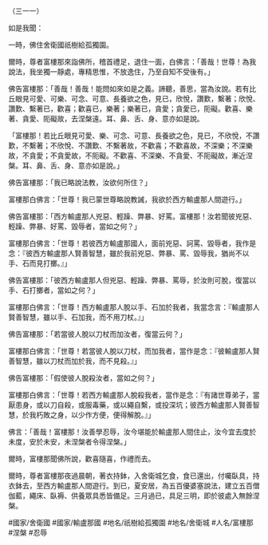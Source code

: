 （三一一）

如是我聞：

一時，佛住舍衛國祇樹給孤獨園。

爾時，尊者富樓那來詣佛所，稽首禮足，退住一面，白佛言：「善哉！世尊！為我說法，我坐獨一靜處，專精思惟，不放逸住，乃至自知不受後有。」

佛告富樓那：「善哉！善哉！能問如來如是之義。諦聽，善思，當為汝說。若有比丘眼見可愛、可樂、可念、可意、長養欲之色，見已，欣悅，讚歎，繫著；欣悅、讚歎、繫著已，歡喜；歡喜已，樂著；樂著已，貪愛；貪愛已，阨礙。歡喜、樂著、貪愛、阨礙故，去涅槃遠。耳、鼻、舌、身、意亦如是說。

「富樓那！若比丘眼見可愛、樂、可念、可意、長養欲之色，見已，不欣悅，不讚歎，不繫著；不欣悅、不讚歎、不繫著故，不歡喜；不歡喜故，不深樂；不深樂故，不貪愛；不貪愛故，不阨礙。不歡喜、不深樂、不貪愛、不阨礙故，漸近涅槃。耳、鼻、舌、身、意亦如是說。」

佛告富樓那：「我已略說法教，汝欲何所住？」

富樓那白佛言：「世尊！我已蒙世尊略說教誡，我欲於西方輸盧那人間遊行。」

佛告富樓那：「西方輸盧那人兇惡、輕躁、弊暴、好罵。富樓那！汝若聞彼兇惡、輕躁、弊暴、好罵、毀辱者，當如之何？」

富樓那白佛言：「世尊！若彼西方輸盧那國人，面前兇惡、訶罵、毀辱者，我作是念：『彼西方輸盧那人賢善智慧，雖於我前兇惡、弊暴、罵、毀辱我，猶尚不以手、石而見打擲。』」

佛告富樓那：「彼西方輸盧那人但兇惡、輕躁、弊暴、罵辱，於汝則可脫，復當以手、石打擲者，當如之何？」

富樓那白佛言：「世尊！西方輸盧那人脫以手、石加於我者，我當念言：『輸盧那人賢善智慧，雖以手、石加我，而不用刀杖。』」

佛告富樓那：「若當彼人脫以刀杖而加汝者，復當云何？」

富樓那白佛言：「世尊！若當彼人脫以刀杖，而加我者，當作是念：『彼輸盧那人賢善智慧，雖以刀杖而加於我，而不見殺。』」

佛告富樓那：「假使彼人脫殺汝者，當如之何？」

富樓那白佛言：「世尊！若西方輸盧那人脫殺我者，當作是念：『有諸世尊弟子，當厭患身，或以刀自殺，或服毒藥，或以繩自繫，或投深坑；彼西方輸盧那人賢善智慧，於我朽敗之身，以少作方便，便得解脫。』」

佛言：「善哉！富樓那！汝善學忍辱，汝今堪能於輸盧那人間住止，汝今宜去度於未度，安於未安，未涅槃者令得涅槃。」

爾時，富樓那聞佛所說，歡喜隨喜，作禮而去。

爾時，尊者富樓那夜過晨朝，著衣持鉢，入舍衛城乞食，食已還出，付囑臥具，持衣鉢去，至西方輸盧那人間遊行。到已，夏安居，為五百優婆塞說法，建立五百僧伽藍，繩床、臥褥、供養眾具悉皆備足。三月過已，具足三明，即於彼處入無餘涅槃。

#國家/舍衛國
#國家/輸盧那國
#地名/祇樹給孤獨園
#地名/舍衛城
#人名/富樓那
#涅槃
#忍辱

